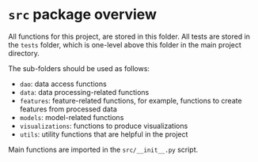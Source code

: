 # `src` package overview

All functions for this project, are stored in this folder. All tests are
stored in the `tests` folder, which is one-level above this folder in the main project
directory.

The sub-folders should be used as follows:

- `dao`: data access functions
- `data`: data processing-related functions
- `features`: feature-related functions, for example, functions to create features
  from processed data
- `models`: model-related functions
- `visualizations`: functions to produce visualizations
- `utils`: utility functions that are helpful in the project

Main functions are imported in the `src/__init__.py` script.